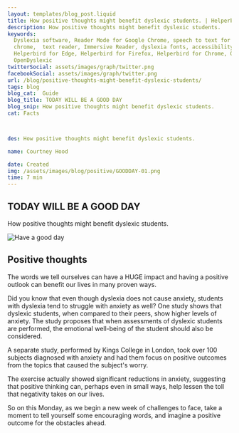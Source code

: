 ```yaml
---
layout: templates/blog_post.liquid
title: How positive thoughts might benefit dyslexic students. | Helperbird
description: How positive thoughts might benefit dyslexic students.
keywords:
  Dyslexia software, Reader Mode for Google Chrome, speech to text for chrome, Text to speech for
  chrome,  text reader, Immersive Reader, dyslexia fonts, accessibility software, dyslexia software,
  Helperbird for Edge, Helperbird for Firefox, Helperbird for Chrome, Opendyslexic for Chrome,
  OpenDyslexic
twitterSocial: assets/images/graph/twitter.png
facebookSocial: assets/images/graph/twitter.png
url: /blog/positive-thoughts-might-benefit-dyslexic-students/
tags: blog
blog_cat:  Guide
blog_title: TODAY WILL BE A GOOD DAY
blog_snip: How positive thoughts might benefit dyslexic students.
cat: Facts



des: How positive thoughts might benefit dyslexic students.

name: Courtney Hood

date: Created
img: /assets/images/blog/positive/GOODDAY-01.png
time: 7 min
---
```



  

## TODAY WILL BE A GOOD DAY

How positive thoughts might benefit dyslexic students.

  

![Have a good day](/assets/images/blog/positive/GOODDAY-01.png)

 

  

## Positive thoughts

  

The words we tell ourselves can have a HUGE impact and having a positive outlook can benefit our lives in many proven ways.

Did you know that even though dyslexia does not cause anxiety, students with dyslexia tend to struggle with anxiety as well? One study shows that dyslexic students, when compared to their peers, show higher levels of anxiety. The study proposes that when assessments of dyslexic students are performed, the emotional well-being of the student should also be considered.

A separate study, performed by Kings College in London, took over 100 subjects diagnosed with anxiety and had them focus on positive outcomes from the topics that caused the subject's worry.

The exercise actually showed significant reductions in anxiety, suggesting that positive thinking can, perhaps even in small ways, help lessen the toll that negativity takes on our lives.

So on this Monday, as we begin a new week of challenges to face, take a moment to tell yourself some encouraging words, and imagine a positive outcome for the obstacles ahead.